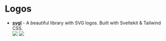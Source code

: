 # Logos

- **[svgl](https://github.com/pheralb/svgl)** - A beautiful library with SVG logos. Built with Sveltekit & Tailwind CSS.  
  ![](https://img.shields.io/github/stars/pheralb/svgl?style=social&label=Star)
  ![](https://img.shields.io/github/last-commit/pheralb/svgl?style=social&label=Update)
